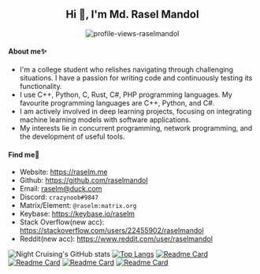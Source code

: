 <h2 align="center">Hi 👋, I'm Md. Rasel Mandol</h2>

<p align="center">
    <img src="https://count.getloli.com/get/@:raselmandol?theme=rule34" alt="profile-views-raselmandol">
</p>



#### About me✨ 

* I'm a college student who relishes navigating through challenging situations. I have a passion for writing code and continuously testing its functionality.
* I use C++, Python, C, Rust, C#, PHP programming languages. My favourite programming languages are C++, Python, and C#.
* I am actively involved in deep learning projects, focusing on integrating machine learning models with software applications.
* My interests lie in concurrent programming, network programming, and the development of useful tools.

#### Find me👀

* Website: <https://raselm.me>
* Github: <https://github.com/raselmandol>
* Email: <raselm@duck.com>
* Discord: `crazynoob#9847`
* Matrix/Element: `@raselm:matrix.org`
* Keybase: <https://keybase.io/raselm>
* Stack Overflow(new acc): <https://stackoverflow.com/users/22455902/raselmandol>
* Reddit(new acc): <https://www.reddit.com/user/raselmandol>

![Night Cruising's GitHub stats](https://github-readme-stats-git-masterrstaa-rickstaa.vercel.app/api?username=raselmandol&show_icons=true&count_private=true)
[![Top Langs](https://github-readme-stats-self-gules.vercel.app/api/top-langs/?username=raselmandol&layout=compact&hide=javascript,html,css,PowerShell)](https://github.com/raselmandol)
[![Readme Card](https://github-readme-stats-self-gules.vercel.app/api/pin/?username=raselmandol&repo=KOELbit-RvA)](https://github.com/raselmandol/KOELbit-RvA)
[![Readme Card](https://github-readme-stats-self-gules.vercel.app/api/pin/?username=raselmandol&repo=ubGUI)](https://github.com/raselmandol/ubGUI)
[![Readme Card](https://github-readme-stats-self-gules.vercel.app/api/pin/?username=raselmandol&repo=comprehensive-rust-bn)](https://github.com/raselmandol/comprehensive-rust-bn)
[![Readme Card](https://github-readme-stats-self-gules.vercel.app/api/pin/?username=raselmandol&repo=comprehensive-rust-bn-desktop)](https://github.com/raselmandol/comprehensive-rust-bn-desktop)
